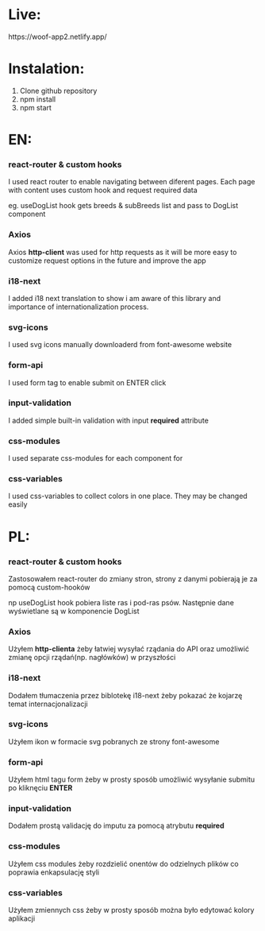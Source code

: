 <h1 >Live:</h1>
<a>https://woof-app2.netlify.app/</a>

<h1 >Instalation:</h1>
<ol>
<li> Clone github repository</li>
<li> npm install</li>
<li> npm start</li>
</ol>

<h1 >EN:</h1>
<h3 >react-router & custom hooks</h3 >
<p >I used react router to enable navigating between diferent pages. Each page with content uses custom hook and request required data</p>
<p >eg. useDogList hook gets breeds & subBreeds list and pass to DogList component</p>
<h3 >Axios</h3 >
<p >Axios <b>http-client</b> was used for http requests as it will be more easy to customize request options in the future and improve the app</p>
<h3 >i18-next</h3 >
<p >I added i18 next translation to show i am aware of this library and importance of internationalization process.</p>
<h3 >svg-icons</h3 >
<p >I used svg icons manually downloaderd from font-awesome website</p>
<h3 >form-api</h3 >
<p >I used form tag to enable submit on ENTER click</p>
<h3 >input-validation</h3 >
<p >I added simple built-in validation with input <b>required</b> attribute</p>
<h3 >css-modules</h3 >
<p >I used separate css-modules for each component for <h3 >css-variables</h3 >
<p >I used css-variables to collect colors in one place. They may be changed easily</p>

<h1 >PL:</h1>
<h3 >react-router & custom hooks</h3 >
<p >Zastosowałem react-router do zmiany stron, strony z danymi pobierają je za pomocą custom-hooków</p>
<p >np useDogList hook pobiera liste ras i pod-ras psów. Następnie dane wyświetlane są w komponencie DogList</p>
<h3 >Axios</h3 >
<p >Użyłem <b>http-clienta</b> żeby łatwiej wysyłać rządania do API oraz umożliwić zmianę opcji rządań(np. nagłówków) w przyszłości</p>
<h3 >i18-next</h3 >
<p >Dodałem tłumaczenia przez biblotekę i18-next żeby pokazać że kojarzę temat internacjonalizacji</p>
<h3 >svg-icons</h3 >
<p >Użyłem ikon w formacie svg pobranych ze strony font-awesome</p>
<h3 >form-api</h3 >
<p >Użyłem html tagu form żeby w prosty sposób umożliwić wysyłanie submitu po kliknęciu <b>ENTER</b></p>
<h3 >input-validation</h3 >
<p >Dodałem prostą validację do imputu za pomocą atrybutu <b>required</b></p>
<h3 >css-modules</h3 >
<p >Użyłem css modules żeby rozdzielić onentów do odzielnych plików co poprawia enkapsulację styli</p>
<h3 >css-variables</h3 >
<p >Użyłem zmiennych css  żeby w prosty sposób można było edytować kolory aplikacji</p>
